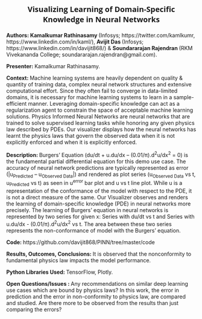 <p align='center' style = "font-size: 20px; font-family: 'Open Sans', verdana, arial, sans-serif;"> <b>Visualizing Learning of Domain-Specific Knowledge in Neural Networks</b></p>
<p> <b> Authors: </b> <b> Kamalkumar Rathinasamy </b> (Infosys; https://twitter.com/kamlkumr, https://www.linkedin.com/in/kaml/), <b> Avijit Das </b> (Infosys; https://www.linkedin.com/in/davijit868/) & <b> Soundararajan Rajendran </b> (RKM Vivekananda College; soundararajan.rajendran@gmail.com).</p>
<p> <b> Presenter: </b> Kamalkumar Rathinasamy. </p>
<p> <b> Context: </b> Machine learning systems are heavily dependent on quality & quantity of training data, complex neural network structures and extensive computational effort. Since they often fail to converge in data-limited domains, it is necessary for machine learning systems to learn in a sample-efficient manner. Leveraging domain-specific knowledge can act as a regularization agent to constrain the space of acceptable machine learning solutions. Physics Informed Neural Networks are neural networks that are trained to solve supervised learning tasks while honoring any given physics law described by PDEs. Our visualizer displays how the neural networks has learnt the physics laws that govern the observed data when it is not explicitly enforced and when it is explicitly enforced.</p>
<p> <b> Description: </b> Burgers’ Equation (du/dt + u.du/dx – (0.01/π).d<sup>2</sup>u/dx<sup>2</sup> = 0) is the fundamental partial differential equation for this demo use case. The accuracy of neural network predictions are typically represented as error (|u<sub>Predicted</sub> – u<sub>Observed Data</sub>|) and rendered as plot series (u<sub>Observed Data</sub> vs t, u<sub>Predicted</sub> vs t) as seen in u<sup>error</sup> bar plot and u vs t line plot. While u is a representation of the conformance of the model with respect to the PDE, it is not a direct measure of the same. Our Visualizer observes and renders the learning of domain-specific knowledge (PDE) in neural networks more precisely. The learning of Burgers’ equation in neural networks is represented by two series for given x: Series with du/dt vs t and Series with u.du/dx - (0.01/π).d<sup>2</sup>u/dx<sup>2</sup> vs t. The area between these two series represents the non-conformance of model with the Burgers’ equation.</p>
<p> <b> Code: </b> https://github.com/davijit868/PINN/tree/master/code </p>
<p> <b> Results, Outcomes, Conclusions: </b> It is observed that the nonconformity to fundamental physics law impacts the model performance. </p>
<p> <b> Python Libraries Used: </b> TensorFlow, Plotly. </p>
<p> <b> Open Questions/Issues : </b>  Any recommendations on similar deep learning use cases which are bound by physics laws? In this work, the error in prediction and the error in non-conformity to physics law, are compared and studied. Are there more to be observed from the results than just comparing the errors? </p>
